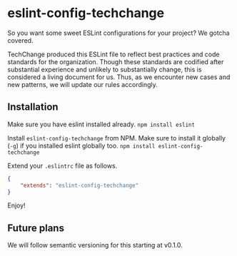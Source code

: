 eslint-config-techchange
========================

So you want some sweet ESLint configurations for your project? We gotcha covered.

TechChange produced this ESLint file to reflect best practices and code standards for the organization. Though these standards are codified after substantial experience and unlikely to substantially change, this is considered a living document for us. Thus, as we encounter new cases and new patterns, we will update our rules accordingly.

## Installation

Make sure you have eslint installed already.
`npm install eslint`

Install `eslint-config-techchange` from NPM. Make sure to install it globally (`-g`) if you installed eslint globally too.
`npm install eslint-config-techchange`

Extend your `.eslintrc` file as follows.
```json
{
	"extends": "eslint-config-techchange"
}
```

Enjoy!

## Future plans

We will follow semantic versioning for this starting at v0.1.0.
